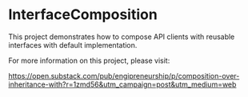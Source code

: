 # InterfaceComposition

This project demonstrates how to compose API clients with reusable interfaces with default implementation.

For more information on this project, please visit:

https://open.substack.com/pub/engipreneurship/p/composition-over-inheritance-with?r=1zmd56&utm_campaign=post&utm_medium=web

